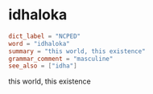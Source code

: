# idhaloka

``` toml
dict_label = "NCPED"
word = "idhaloka"
summary = "this world, this existence"
grammar_comment = "masculine"
see_also = ["idha"]
```

this world, this existence

